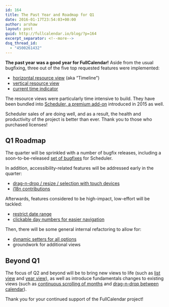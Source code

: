 ```yaml
---
id: 164
title: The Past Year and Roadmap for Q1
date: 2016-01-17T23:54:03+00:00
author: arshaw
layout: post
guid: http://fullcalendar.io/blog/?p=164
excerpt_separator: <!--more-->
dsq_thread_id:
  - "4500261432"
---
```

**The past year was a good year for FullCalendar!** Aside from the usual bugfixing, three out of the five top requested features were implemented:<!--more-->

  * [horizontal resource view](http://fullcalendar.io/scheduler/) (aka &#8220;Timeline&#8221;)
  * [vertical resource view](http://fullcalendar.io/docs/vertical_resource_view/getting_started/)
  * [current time indicator](http://fullcalendar.io/docs/current_date/nowIndicator/)

The resource views were particularly time intensive to build. They have been bundled into [Scheduler, a premium add-on](http://fullcalendar.io/scheduler/) introduced in 2015 as well.

Scheduler sales of are doing well, and as a result, the health and productivity of the project is better than ever. Thank you to those who purchased licenses!

## Q1 Roadmap

The quarter will be sprinkled with a number of bugfix releases, including a soon-to-be-released <a href="https://github.com/fullcalendar/fullcalendar-scheduler/issues?q=is%3Aopen+is%3Aissue+label%3AStatus-Confirmed" target="_blank">set of bugfixes</a> for Scheduler.

In addition, accessibility-related features will be addressed early in the quarter:

  * <a href="https://github.com/fullcalendar/fullcalendar/issues/994" target="_blank">drag-n-drop / resize / selection with touch devices</a>
  * <a href="https://github.com/fullcalendar/fullcalendar/issues?q=is%3Aopen+is%3Aissue+label%3Ai18n" target="_blank">i18n contributions</a>

Afterwards, features considered to be high-impact, low-effort will be tackled:

  * <a href="https://github.com/fullcalendar/fullcalendar/issues/429" target="_blank">restrict date range</a>
  * <a href="https://github.com/fullcalendar/fullcalendar/issues/424" target="_blank">clickable day numbers for easier navigation</a>

Then, there will be some general internal refactoring to allow for:

  * <a href="https://github.com/fullcalendar/fullcalendar/issues/564" target="_blank">dynamic setters for all options</a>
  * groundwork for additional views

## Beyond Q1

The focus of Q2 and beyond will be to bring new views to life (such as <a href="https://github.com/fullcalendar/fullcalendar/issues/560" target="_blank">list view</a> and <a href="https://github.com/fullcalendar/fullcalendar/issues/1140" target="_blank">year view</a>), as well as introduce fundamentals changes to existing views (such as <a href="https://github.com/fullcalendar/fullcalendar/issues/2276" target="_blank">continuous scrolling of months</a> and <a href="https://github.com/fullcalendar/fullcalendar/issues/820" target="_blank">drag-n-drop between calendar</a>).

Thank you for your continued support of the FullCalendar project!